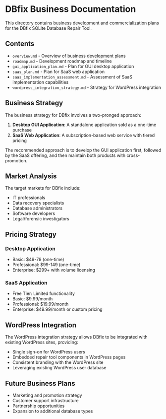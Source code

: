 # DBfix Business Documentation

This directory contains business development and commercialization plans for the DBfix SQLite Database Repair Tool.

## Contents

- `overview.md` - Overview of business development plans
- `roadmap.md` - Development roadmap and timeline
- `gui_application_plan.md` - Plan for GUI desktop application
- `saas_plan.md` - Plan for SaaS web application
- `saas_implementation_assessment.md` - Assessment of SaaS implementation capabilities
- `wordpress_integration_strategy.md` - Strategy for WordPress integration

## Business Strategy

The business strategy for DBfix involves a two-pronged approach:

1. **Desktop GUI Application**: A standalone application sold as a one-time purchase
2. **SaaS Web Application**: A subscription-based web service with tiered pricing

The recommended approach is to develop the GUI application first, followed by the SaaS offering, and then maintain both products with cross-promotion.

## Market Analysis

The target markets for DBfix include:

- IT professionals
- Data recovery specialists
- Database administrators
- Software developers
- Legal/forensic investigators

## Pricing Strategy

### Desktop Application
- Basic: $49-79 (one-time)
- Professional: $99-149 (one-time)
- Enterprise: $299+ with volume licensing

### SaaS Application
- Free Tier: Limited functionality
- Basic: $9.99/month
- Professional: $19.99/month
- Enterprise: $49.99/month or custom pricing

## WordPress Integration

The WordPress integration strategy allows DBfix to be integrated with existing WordPress sites, providing:

- Single sign-on for WordPress users
- Embedded repair tool components in WordPress pages
- Consistent branding with the WordPress site
- Leveraging existing WordPress user database

## Future Business Plans

- Marketing and promotion strategy
- Customer support infrastructure
- Partnership opportunities
- Expansion to additional database types
